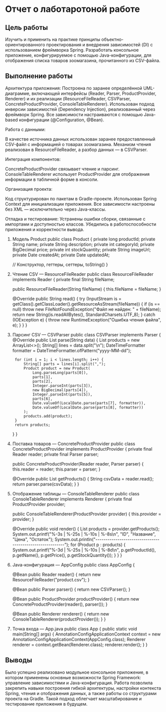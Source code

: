 # Отчет о лаботаротоной работе

## Цель работы

Изучить и применить на практике принципы объектно-ориентированного проектирования и внедрения зависимостей (DI) с использованием фреймворка Spring. Разработать консольное приложение, конфигурируемое с помощью Java-конфигурации, для отображения списка товаров зоомагазина, прочитанного из CSV-файла.

## Выполнение работы
Архитектура приложения:
Построена по заранее определённой UML-диаграмме, включающей интерфейсы (Reader, Parser, ProductProvider, Renderer) и их реализации (ResourceFileReader, CSVParser, ConcreteProductProvider, ConsoleTableRenderer).
Использован подход инверсии зависимостей (Dependency Injection), реализованный через фреймворк Spring.
Все зависимости настраиваются с помощью Java-based конфигурации (@Configuration, @Bean).

Работа с данными:

В качестве источника данных использован заранее предоставленный CSV-файл с информацией о товарах зоомагазина.
Механизм чтения реализован в ResourceFileReader, а разбор данных — в CSVParser.

Интеграция компонентов:

ConcreteProductProvider связывает чтение и парсинг.
ConsoleTableRenderer использует ProductProvider для отображения информации в табличной форме в консоли.

Организация проекта:

Код структурирован по пакетам в Gradle-проекте.
Использован Spring Context для инициализации приложения.
Все зависимости настроены без XML — исключительно через Java-классы.

Отладка и тестирование:
Устранены ошибки сборки, связанные с импортами и доступностью классов.
Убедились в работоспособности приложения и корректности вывода.

1. Модель Product
public class Product {
    private long productId;
    private String name;
    private String description;
    private int categoryId;
    private BigDecimal price;
    private int stockQuantity;
    private String imageUrl;
    private Date createdAt;
    private Date updatedAt;
    
    // Конструктор, геттеры, сеттеры, toString()
}
2. Чтение CSV — ResourceFileReader
public class ResourceFileReader implements Reader {
    private final String fileName;

    public ResourceFileReader(String fileName) {
        this.fileName = fileName;
    }

    @Override
    public String read() {
        try (InputStream is = getClass().getClassLoader().getResourceAsStream(fileName)) {
            if (is == null) throw new FileNotFoundException("Файл не найден: " + fileName);
            return new String(is.readAllBytes(), StandardCharsets.UTF_8);
        } catch (IOException e) {
            throw new RuntimeException("Ошибка чтения файла", e);
        }
    }
}
3. Парсинг CSV — CSVParser
public class CSVParser implements Parser {
    @Override
    public List<Product> parse(String data) {
        List<Product> products = new ArrayList<>();
        String[] lines = data.split("\n");
        DateTimeFormatter formatter = DateTimeFormatter.ofPattern("yyyy-MM-dd");

        for (int i = 1; i < lines.length; i++) {
            String[] parts = lines[i].split(",");
            Product product = new Product(
                Long.parseLong(parts[0]),
                parts[1],
                parts[2],
                Integer.parseInt(parts[3]),
                new BigDecimal(parts[4]),
                Integer.parseInt(parts[5]),
                parts[6],
                Date.valueOf(LocalDate.parse(parts[7], formatter)),
                Date.valueOf(LocalDate.parse(parts[8], formatter))
            );
            products.add(product);
        }
        return products;
    }
}
4. Поставка товаров — ConcreteProductProvider
public class ConcreteProductProvider implements ProductProvider {
    private final Reader reader;
    private final Parser parser;

    public ConcreteProductProvider(Reader reader, Parser parser) {
        this.reader = reader;
        this.parser = parser;
    }

    @Override
    public List<Product> getProducts() {
        String csvData = reader.read();
        return parser.parse(csvData);
    }
}
5. Отображение таблицы — ConsoleTableRenderer
public class ConsoleTableRenderer implements Renderer {
    private final ProductProvider provider;

    public ConsoleTableRenderer(ProductProvider provider) {
        this.provider = provider;
    }

    @Override
    public void render() {
        List<Product> products = provider.getProducts();
        System.out.printf("%-3s | %-25s | %-10s | %-8s\n", "ID", "Название", "Цена", "Остаток");
        System.out.println("----------------------------------------------------------");
        for (Product p : products) {
            System.out.printf("%-3d | %-25s | %-10s | %-8d\n",
                p.getProductId(), p.getName(), p.getPrice(), p.getStockQuantity());
        }
    }
}
6. Java-конфигурация — AppConfig
public class AppConfig {

    @Bean
    public Reader reader() {
        return new ResourceFileReader("product.csv");
    }

    @Bean
    public Parser parser() {
        return new CSVParser();
    }

    @Bean
    public ProductProvider productProvider() {
        return new ConcreteProductProvider(reader(), parser());
    }

    @Bean
    public Renderer renderer() {
        return new ConsoleTableRenderer(productProvider());
    }
}
7. Точка входа — App.java
public class App {
    public static void main(String[] args) {
        AnnotationConfigApplicationContext context = new AnnotationConfigApplicationContext(AppConfig.class);
        Renderer renderer = context.getBean(Renderer.class);
        renderer.render();
    }
}

## Выводы
Было успешно реализовано модульное консольное приложение, в котором применены основные возможности Spring Framework: управление зависимостями и Java-конфигурация. Работа позволила закрепить навыки построения гибкой архитектуры, настройки контекста Spring, чтения и отображения данных, а также работы со структурами проекта на Gradle. Такой подход облегчает масштабирование и тестирование приложения в будущем.